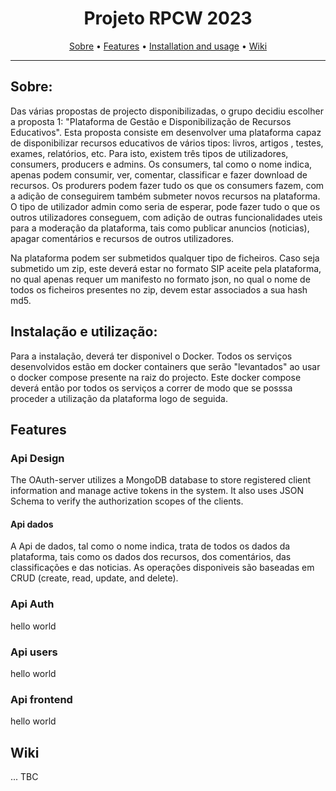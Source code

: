 <h1 align="center">Projeto RPCW 2023</h1>
      
<p align="center">
  <a href="#about">Sobre</a> •
  <a href="#features">Features</a> •
  <a href="#installation">Installation and usage</a> •
  <a href="#wiki">Wiki</a> 
</p>

---

## Sobre:

Das várias propostas de projecto disponibilizadas, o grupo decidiu escolher a proposta 1: "Plataforma de Gestão e Disponibilização de Recursos Educativos". Esta proposta consiste em desenvolver uma plataforma capaz de disponibilizar recursos educativos de vários tipos: livros, artigos , testes, exames, relatórios, etc. 
Para isto, existem três tipos de utilizadores, consumers, producers e admins. Os consumers, tal como o nome indica, apenas podem consumir, ver, comentar, classificar e fazer download de recursos. Os produrers podem fazer tudo os que os consumers fazem, com a adição de conseguirem também submeter novos recursos na plataforma. O tipo de utilizador admin como seria de esperar, pode fazer tudo o que os outros utilizadores conseguem, com adição de outras funcionalidades uteis para a moderação da plataforma, tais como publicar anuncios (noticias), apagar comentários e recursos de outros utilizadores. 

Na plataforma podem ser submetidos qualquer tipo de ficheiros. Caso seja submetido um zip, este deverá estar no formato SIP aceite pela plataforma, no qual apenas requer um manifesto no formato json, no qual o nome de todos os ficheiros presentes no zip, devem estar associados a sua hash md5.


## Instalação e utilização:

Para a instalação, deverá ter disponivel o Docker. Todos os serviços desenvolvidos estão em docker containers que serão "levantados" ao usar o docker compose presente na raiz do projecto. Este docker compose deverá então por todos os serviços a correr de modo que se posssa proceder a utilização da plataforma logo de seguida.

## Features

### Api Design

The OAuth-server utilizes a MongoDB database to store registered client information and manage active tokens in the system. It also uses JSON Schema to verify the authorization scopes of the clients.

#### Api dados
A Api de dados, tal como o nome indica, trata de todos os dados da plataforma, tais como os dados dos recursos, dos comentários, das classificações e das noticias. As operações disponiveis são baseadas em CRUD (create, read, update, and delete).

### Api Auth 

hello world

### Api users 

hello world

### Api frontend

hello world

## Wiki

... TBC
